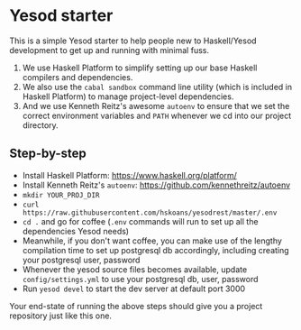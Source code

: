 # Yesod starter

This is a simple Yesod starter to help people new to Haskell/Yesod development to get up and running with minimal fuss.

1. We use Haskell Platform to simplify setting up our base Haskell compilers and dependencies.
2. We also use the `cabal sandbox` command line utility (which is included in Haskell Platform) to manage project-level dependencies.
3. And we use Kenneth Reitz's awesome `autoenv` to ensure that we set the correct environment variables and `PATH` whenever we cd into our project directory.

## Step-by-step

* Install Haskell Platform: <a href="https://www.haskell.org/platform/" target="_blank">https://www.haskell.org/platform/</a>
* Install Kenneth Reitz's `autoenv`: <a href="https://github.com/kennethreitz/autoenv" target="_blank">https://github.com/kennethreitz/autoenv</a>
* `mkdir YOUR_PROJ_DIR`
* `curl https://raw.githubusercontent.com/hskoans/yesodrest/master/.env`
* `cd .` and go for coffee (`.env` commands will run to set up all the dependencies Yesod needs)
* Meanwhile, if you don't want coffee, you can make use of the lengthy compilation time to set up postgresql db accordingly, including creating your postgresql user, password
* Whenever the yesod source files becomes available, update `config/settings.yml` to use your postgresql db, user, password
* Run `yesod devel` to start the dev server at default port 3000

Your end-state of running the above steps should give you a project repository just like this one.
